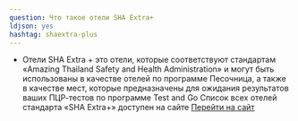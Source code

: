 ```yaml
---
question: Что такое отели SHA Extra+
ldjson: yes
hashtag: shaextra-plus
---
```


* Отели SHA Extra + это отели, которые соответствуют стандартам «Amazing Thailand Safety and Health Administration» и могут быть использованы в качестве отелей по программе Песочница, а также в качестве мест, которые предназначены для ожидания результатов ваших ПЦР-тестов по программе Test and Go
  Список всех отелей стандарта «SHA Extra+» доступен на сайте
  [Перейти на сайт](https://web.thailandsha.com/shaextraplus)
